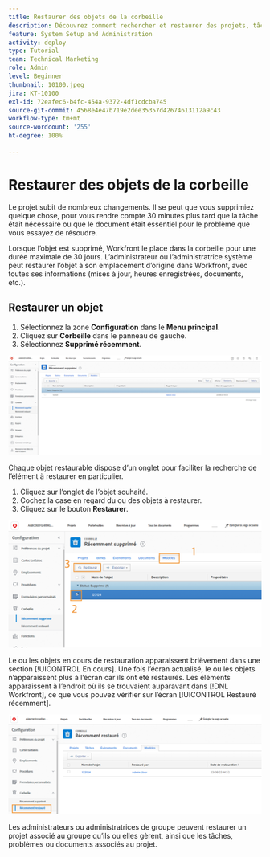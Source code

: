 ```yaml
---
title: Restaurer des objets de la corbeille
description: Découvrez comment rechercher et restaurer des projets, tâches ou problèmes supprimés dans la corbeille.
feature: System Setup and Administration
activity: deploy
type: Tutorial
team: Technical Marketing
role: Admin
level: Beginner
thumbnail: 10100.jpeg
jira: KT-10100
exl-id: 72eafec6-b4fc-454a-9372-4df1cdcba745
source-git-commit: 4568e4e47b719e2dee35357d42674613112a9c43
workflow-type: tm+mt
source-wordcount: '255'
ht-degree: 100%

---
```


# Restaurer des objets de la corbeille

Le projet subit de nombreux changements. Il se peut que vous supprimiez quelque chose, pour vous rendre compte 30 minutes plus tard que la tâche était nécessaire ou que le document était essentiel pour le problème que vous essayez de résoudre.

Lorsque l’objet est supprimé, Workfront le place dans la corbeille pour une durée maximale de 30 jours. L’administrateur ou l’administratrice système peut restaurer l’objet à son emplacement d’origine dans Workfront, avec toutes ses informations (mises à jour, heures enregistrées, documents, etc.).

## Restaurer un objet

1. Sélectionnez la zone **Configuration** dans le **Menu principal**.
1. Cliquez sur **Corbeille** dans le panneau de gauche.
1. Sélectionnez **Supprimé récemment**.

![Section « Supprimé récemment » de la corbeille dans la zone de configuration](assets/admin-fund-recycle-bin-1.png)

Chaque objet restaurable dispose d’un onglet pour faciliter la recherche de l’élément à restaurer en particulier.

1. Cliquez sur l’onglet de l’objet souhaité.
1. Cochez la case en regard du ou des objets à restaurer.
1. Cliquez sur le bouton **Restaurer**.

![Éléments sélectionnés dans la corbeille](assets/admin-fund-recycle-bin-2.png)

Le ou les objets en cours de restauration apparaissent brièvement dans une section [!UICONTROL En cours]. Une fois l’écran actualisé, le ou les objets n’apparaissent plus à l’écran car ils ont été restaurés. Les éléments apparaissent à l’endroit où ils se trouvaient auparavant dans [!DNL Workfront], ce que vous pouvez vérifier sur l’écran [!UICONTROL Restauré récemment].

![Section Restauré récemment de la corbeille dans la zone de configuration](assets/admin-fund-recycle-bin-3.png)

Les administrateurs ou administratrices de groupe peuvent restaurer un projet associé au groupe qu’ils ou elles gèrent, ainsi que les tâches, problèmes ou documents associés au projet.

<!--
learn more URL
Restoring deleted items
Viewing items that have been recently restored
-->
